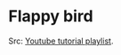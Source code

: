 #  Flappy bird

Src: [Youtube tutorial playlist](https://www.youtube.com/playlist?list=PLRtjMdoYXLf7DB3--POF9lYzaZu0poT5V).
